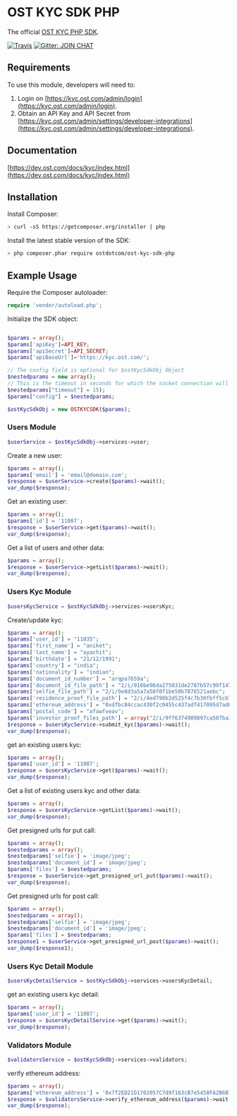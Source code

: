 # OST KYC SDK PHP
The official [OST KYC PHP SDK](https://dev.ost.com/docs/kyc/index.html).

[![Travis](https://travis-ci.org/OpenSTFoundation/ost-kyc-sdk-php.svg?branch=master)](https://travis-ci.org/OpenSTFoundation/ost-kyc-sdk-php)
[![Gitter: JOIN CHAT](https://img.shields.io/badge/gitter-JOIN%20CHAT-brightgreen.svg)](https://gitter.im/OpenSTFoundation/SimpleToken)

## Requirements

To use this module, developers will need to:
1. Login on [https://kyc.ost.com/admin/login](https://kyc.ost.com/admin/login).
2. Obtain an API Key and API Secret from [https://kyc.ost.com/admin/settings/developer-integrations](https://kyc.ost.com/admin/settings/developer-integrations).

## Documentation

[https://dev.ost.com/docs/kyc/index.html](https://dev.ost.com/docs/kyc/index.html)

## Installation

Install Composer:

```bash
> curl -sS https://getcomposer.org/installer | php
```

Install the latest stable version of the SDK:

```bash
> php composer.phar require ostdotcom/ost-kyc-sdk-php
```

## Example Usage

Require the Composer autoloader:

```php
require 'vendor/autoload.php';
```

Initialize the SDK object:

```php

$params = array();
$params['apiKey']=API_KEY;
$params['apiSecret']=API_SECRET;
$params['apiBaseUrl']='https://kyc.ost.com/';

// The config field is optional for $ostKycSdkObj Object
$nestedparams = new array();
// This is the timeout in seconds for which the socket connection will remain open
$nestedparams["timeout"] = 15);
$params["config"] = $nestedparams;

$ostKycSdkObj = new OSTKYCSDK($params);

```

### Users Module 

```php
$userService = $ostKycSdkObj->services->user;
```

Create a new user:

```php
$params = array();
$params['email'] = 'email@domain.com';
$response = $userService->create($params)->wait();
var_dump($response);
```

Get an existing user:

```php
$params = array();
$params['id'] = '11007';
$response = $userService->get($params)->wait();
var_dump($response);
```

Get a list of users and other data:

```php
$params = array();
$response = $userService->getList($params)->wait();
var_dump($response);
```

### Users Kyc Module

```php
$usersKycService = $ostKycSdkObj->services->usersKyc;
```

Create/update kyc:

```php
$params = array();
$params['user_id'] = "11035";
$params['first_name'] = "aniket";
$params['last_name'] = "ayachit";
$params['birthdate'] = "21/12/1991";
$params['country'] = "india";
$params['nationality'] = "indian";
$params['document_id_number'] = "arqpa7659a";
$params['document_id_file_path'] = "2/i/016be96da275031de2787b57c99f1471";
$params['selfie_file_path'] = "2/i/9e8d3a5a7a58f0f1be50b7876521aebc";
$params['residence_proof_file_path'] = "2/i/4ed790b2d525f4c7b30fbff5cb7bbbdb";
$params['ethereum_address'] = "0xdfbc84ccac430f2c0455c437adf417095d7ad68e";
$params['postal_code'] = "afawfveav";
$params['investor_proof_files_path'] = array("2/i/9ff6374909897ca507ba3077ee8587da", "2/i/4872730399670c6d554ab3821d63ebce");
$response = $usersKycService->submit_kyc($params)->wait();
var_dump($response);
```

get an existing users kyc:

```php
$params = array();
$params['user_id'] = '11007';
$response = $usersKycService->get($params)->wait();
var_dump($response);
```

Get a list of existing users kyc and other data:

```php
$params = array();
$response = $usersKycService->getList($params)->wait();
var_dump($response);
```

Get presigned urls for put call:

```php
$params = array();
$nestedparams = array();
$nestedparams['selfie'] = 'image/jpeg';
$nestedparams['document_id'] = 'image/jpeg';
$params['files'] = $nestedparams;
$response = $userService->get_presigned_url_put($params)->wait();
var_dump($response);
```

Get presigned urls for post call:

```php
$params = array();
$nestedparams = array();
$nestedparams['selfie'] = 'image/jpeg';
$nestedparams['document_id'] = 'image/jpeg';
$params['files'] = $nestedparams;
$response1 = $userService->get_presigned_url_post($params)->wait();
var_dump($response1);
```

### Users Kyc Detail Module

```php
$usersKycDetailService = $ostKycSdkObj->services->usersKycDetail;
```

get an existing users kyc detail:

```php
$params = array();
$params['user_id'] = '11007';
$response = $usersKycDetailService->get($params)->wait();
var_dump($response);
```

### Validators Module

```php
$validatorsService = $ostKycSdkObj->services->validators;
```

verify ethereum address:

```php
$params = array();
$params['ethereum_address'] = '0x7f2ED21D1702057C7d9f163cB7e5458FA2B6B7c4';
$response = $validatorsService->verify_ethereum_address($params)->wait();
var_dump($response);
```

